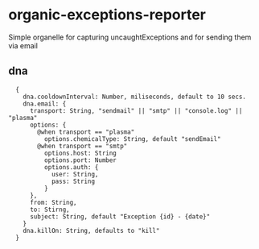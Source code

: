 # organic-exceptions-reporter

Simple organelle for capturing uncaughtExceptions and for sending them via email

## dna
      
      {
        dna.cooldownInterval: Number, miliseconds, default to 10 secs.
        dna.email: {
          transport: String, "sendmail" || "smtp" || "console.log" || "plasma"
          options: { 
            @when transport == "plasma"
              options.chemicalType: String, default "sendEmail"
            @when transport == "smtp"
              options.host: String
              options.port: Number
              options.auth: {
                user: String,
                pass: String
              }
          },
          from: String,
          to: Stirng,
          subject: String, default "Exception {id} - {date}"
        }
        dna.killOn: String, defaults to "kill"
      }